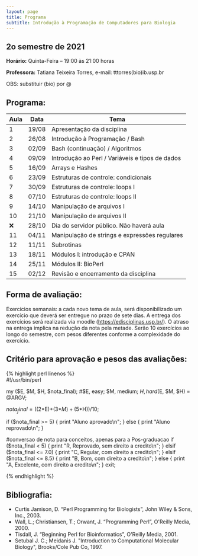 ```yaml
---
layout: page
title: Programa
subtitle: Introdução à Programação de Computadores para Biologia
---
```



## 2o semestre de 2021

**Horário:**    Quinta-Feira – 19:00 às 21:00 horas          
                               
**Professora:** Tatiana Teixeira Torres, e-mail: tttorres(bio)ib.usp.br

OBS: substituir (bio) por @ 

## Programa:

| Aula | Data  | Tema                                            |
|------|-------|-------------------------------------------------|
| 1    | 19/08 | Apresentação da disciplina                      |
| 2    | 26/08 | Introdução à Programação / Bash                 |
| 3    | 02/09 | Bash (continuação) / Algoritmos                 |
| 4    | 09/09 | Introdução ao Perl / Variáveis e tipos de dados |
| 5    | 16/09 | Arrays e Hashes                                 |
| 6    | 23/09 | Estruturas de controle: condicionais            |
| 7    | 30/09 | Estruturas de controle: loops I                 |
| 8    | 07/10 | Estruturas de controle: loops II                |
| 9    | 14/10 | Manipulação de arquivos I                       |
| 10   | 21/10 | Manipulação de arquivos II                      |
| :x:  | 28/10 | Dia do servidor público. Não haverá aula        |
| 11   | 04/11 | Manipulação de strings e expressões regulares   |
| 12   | 11/11 | Subrotinas                                      |
| 13   | 18/11 | Módulos I: introdução e CPAN                    |
| 14   | 25/11 | Módulos II: BioPerl                             |
| 15   | 02/12 | Revisão e encerramento da disciplina            |



## Forma de avaliação:

Exercícios semanais: a cada novo tema de aula, será disponibilizado um exercício que deverá ser entregue no prazo de sete dias. A entrega dos exercícios será realizada via moodle (https://edisciplinas.usp.br/). O atraso na entrega implica na redução da nota pela metade. Serão 10 exercícios ao longo do semestre, com pesos diferentes conforme a complexidade do exercício. 

## Critério para aprovação e pesos das avaliações:

{% highlight perl linenos %}  
#!/usr/bin/perl

my ($E, $M, $H, $nota_final); #$E, easy; $M, medium; $H, hard
($E, $M, $H) = @ARGV; 

$nota_final = ((2*$E)+(3*$M)+(5*$H))/10;

if ($nota_final >= 5) {
  print "Aluno aprovado\n";
} else {
  print "Aluno reprovado\n";
}

#conversao de nota para conceitos, apenas para a Pos-graduacao
if ($nota_final < 5) {
  print "R, Reprovado, sem direito a credito\n";
} elsif ($nota_final <= 7.0) {
  print "C, Regular, com direito a credito\n";
} elsif ($nota_final <= 8.5) {
  print "B, Bom, com direito a credito\n";
} else {
  print "A, Excelente, com direito a credito\n";
}
exit;

{% endhighlight %}


## Bibliografia:

- Curtis Jamison, D. “Perl Programming for Biologists”, John Wiley & Sons, Inc., 2003.
- Wall, L.; Christiansen, T.; Orwant, J. “Programming Perl”, O'Reilly Media, 2000.
- Tisdall, J. “Beginning Perl for Bioinformatics”, O'Reilly Media, 2001.
- Setubal J. C.; Meidanis J. "Introduction to Computational Molecular Biology", Brooks/Cole Pub Co, 1997.
